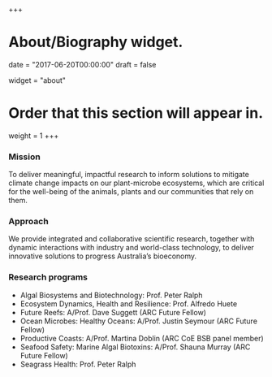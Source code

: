 +++
# About/Biography widget.

date = "2017-06-20T00:00:00"
draft = false

widget = "about"

# Order that this section will appear in.
weight = 1
+++

### Mission
To deliver meaningful, impactful research to inform solutions to mitigate climate change impacts on our plant-microbe ecosystems, which are critical for the well-being of the animals, plants and our communities that rely on them.

### Approach
We provide integrated and collaborative scientific research, together with dynamic interactions with industry and world-class technology, to deliver innovative solutions to progress Australia’s bioeconomy.

### Research programs
- Algal Biosystems and Biotechnology: Prof. Peter Ralph
- Ecosystem Dynamics, Health and Resilience: Prof. Alfredo Huete
- Future Reefs: A/Prof. Dave Suggett (ARC Future Fellow)
- Ocean Microbes: Healthy Oceans: A/Prof. Justin Seymour (ARC Future Fellow)
- Productive Coasts: A/Prof. Martina Doblin (ARC CoE BSB panel member)
- Seafood Safety: Marine Algal Biotoxins: A/Prof. Shauna Murray (ARC Future Fellow)
- Seagrass Health: Prof. Peter Ralph
